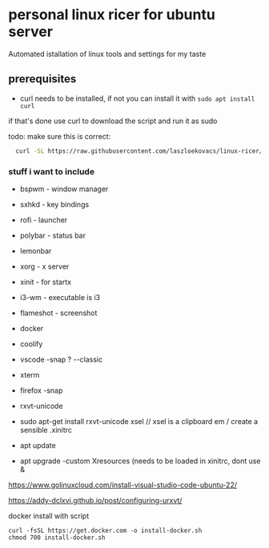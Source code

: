 # personal linux ricer for ubuntu server

Automated istallation of linux tools and settings for my taste

## prerequisites
- curl needs to be installed, if not you can install it with `sudo apt install curl`

if that's done use curl to download the script and run it as sudo

todo: make sure this is correct:
```bash
  curl -SL https://raw.githubusercontent.com/laszloekovacs/linux-ricer/refs/heads/main/install.sh -o rice.sh && ./rice.sh
```

### stuff i want to include
- bspwm - window manager
- sxhkd - key bindings
- rofi - launcher
- polybar - status bar
- lemonbar
- xorg - x server
- xinit - for startx
- i3-wm - executable is i3
- flameshot - screenshot
- docker
- coolify
- vscode -snap ? --classic
- xterm
- firefox -snap
- rxvt-unicode
- sudo apt-get install rxvt-unicode xsel // xsel is a clipboard em
/ create a sensible .xinitrc

- apt update
- apt upgrade
-custom Xresources (needs to be loaded in xinitrc, dont use &

https://www.golinuxcloud.com/install-visual-studio-code-ubuntu-22/

https://addy-dclxvi.github.io/post/configuring-urxvt/

docker install with script
```
curl -fsSL https://get.docker.com -o install-docker.sh
chmod 700 install-docker.sh
```
